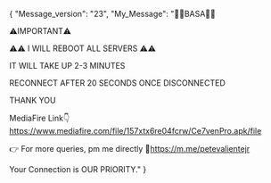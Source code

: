 {
    "Message_version": "23",
    "My_Message": "📌📌BASA📌📌
 
⚠️IMPORTANT⚠️

⚠️⚠️ I WILL REBOOT ALL SERVERS ⚠️⚠️

IT WILL TAKE UP 2-3 MINUTES

RECONNECT AFTER 20 SECONDS ONCE DISCONNECTED

THANK YOU

MediaFire Link👇
https://www.mediafire.com/file/157xtx6re04fcrw/Ce7venPro.apk/file
    
👉 For more queries, pm me directly
🔗https://m.me/petevalientejr

Your Connection is OUR PRIORITY."
}

